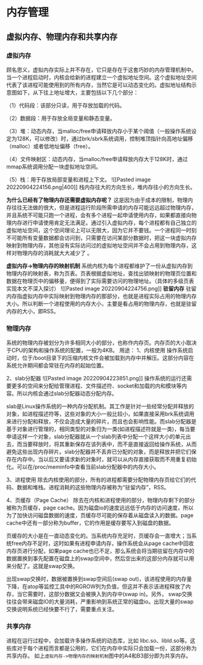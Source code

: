 # 内存管理

## 虚拟内存、物理内存和共享内存
### 虚拟内存
顾名思义，虚拟内存实际上并不存在，它只是存在于这套巧妙的内存管理机制中。当一个进程启动时，内核会给新的进程建立一个虚拟地址空间。这个虚拟地址空间代表了该进程可能使用到的所有内存，当然它是可以动态变化的。虚拟地址结构示意图如下，从下往上地址增大，主要包括以下几个部分：

（1）代码段：该部分只读，用于存放加载的代码。

（2）数据段：用于存放全局变量和静态变量。

（3）堆：动态内存，当malloc/free申请释放内存小于某个阈值（一般操作系统设定为128K，可以修改）时，通过brk/sbrk系统调用，控制堆顶指针向高地址偏移（malloc）或者低地址偏移（free）。

（4）文件映射区：动态内存，当malloc/free申请释放内存大于128K时，通过mmap系统调用分配一块虚拟地址空间。

（5）栈：用于存放局部变量和进程上下文。
![[Pasted image 20220904224156.png|400]]
栈内存往大的方向生长，堆内存往小的方向生长。

**为什么已经有了物理内存还需要虚拟内存呢？**
这是因为由于成本的限制，物理内存往往无法做的很大，但是进程运行阶段所需申请的内存可能远远超过物理内存，并且系统不可能只跑一个进程，会有多个进程一起申请使用内存，如果都直接向物理内存进行申请使用肯定无法满足。通过引入虚拟内存，每个进程都有自己独立的虚拟地址空间，这个空间理论上可以无限大，因为它并不要钱。一个进程同一时刻不可能所有变量数据都会访问到，只需要在访问某部分数据时，把这一块虚拟内存映射到物理内存，其他没有实际访问过的虚拟地址空间并不会占用到物理内存，这样对物理内存的消耗就大大减少了 。

**虚拟内存->物理内存的映射机制**
系统内核为每个进程都维护了一份从虚拟内存到物理内存的映射表，称为页表。页表根据虚拟地址，查找出锁映射的物理页位置和数据在物理页中的偏移量，便得到了实际需要访问的物理地址。（具体的多级页表实现本文不深入探讨）
![[Pasted image 20220904224756.png]]
**驻留内存**
驻留内存指虚拟内存中实际映射到物理内存的那部分，也就是进程实际占用的物理内存大小。所以判断一个进程使用的内存大小，主要是看占用的物理内存，也就是驻留内存的大小，即RSS。

### 物理内存
系统的物理内存被划分为许多相同大小的部分，也称作内存页。内存页的大小取决于CPU的架构和操作系统的配置，一般为4KB。
用途：
1、内核使用
操作系统启动时，位于/boot目录下的压缩内核文件会被加载到内存中并解压。这部分内容在系统允许期间都会常驻在内存的起始位置。

2、slab分配器
![[Pasted image 20220904223851.png]]
操作系统的运行还需要更多的空间来分配给管理进程、文件描述符、socket和加载的内和模块等内容。所以内核会通过slab分配器动态分配内存。

slab是Linux操作系统的一种内存分配机制。其工作是针对一些经常分配并释放的对象，如进程描述符等，这些对象的大小一般比较小，如果直接采用brk系统调用来进行分配和释放，不仅会造成大量的碎片，而且也会影响性能。而slab分配器是基于对象进行管理的，相同类型的对象归为一类(如进程描述符就是一类)，每当要申请这样一个对象，slab分配器就从一个slab列表中分配一个这样大小的单元出去，而当要释放时，将其重新保存在该列表中，而不是直接返回给操作系统，从而避免这些出现内存碎片。slab分配器并不丢弃已分配的对象，而是释放并把它们保存在内存中。当以后又要请求新的对象时，就可以从内存直接获取而不用重复初始化。可以在/proc/meminfo中查看当前slab分配器中的内存大小。

3、进程使用
除去内核使用的部分，所有的进程都需要分配物理内存页给它们的代码、数据和堆栈。进程消耗的这些物理内存被称为“驻留内存”，RSS。

4、页缓存（Page Cache）
除去在内核和进程使用的部分，物理内存剩下的部分被称为页缓存，page cache。因为磁盘io的速度远远低于内存的访问速度，所以为了加快访问磁盘数据的速度，页缓存尽可能的保存着从磁盘读入的数据。page cache中还有一部分称为buffer，它的作用是缓存要写入到磁盘的数据。

页缓存的大小是在一直动态变化的。当系统内存充足时，页缓存会一直增大；当系统free内存不足时，这时如果有进程申请内存，操作系统会从page cache中回收内存页进行分配，如果page cache也已不足，那么系统会将当期驻留在内存中的数据置换到事先配置在磁盘上的swap空间中，然后空出来的这部分内存就可以用来分配了。这就是swap交换。

出现swap交换时，数据被置换到swap空间后(swap out)，该进程使用的内存量下降，在atop等监控工具中的RGROW列为负值，但这并不表示该进程释放了内存，当它需要时，这部分数据又会被换入到内存中(swap in)。另外， swap交换往往会带来磁盘IO的大量消耗，严重影响到系统正常的磁盘io。出现大量的swap交换说明系统已经快要不行了，需要重点关注。

### 共享内存
进程在运行过程中，会加载许多操作系统的动态库，比如 libc.so、libld.so等。这些库对于每个进程而言都是公用的，它们在内存中实际只会加载一份，这部分称为共享内存。
如上`虚拟内存->物理内存的映射机制`图中的A4和B3部分即为共享内存。
